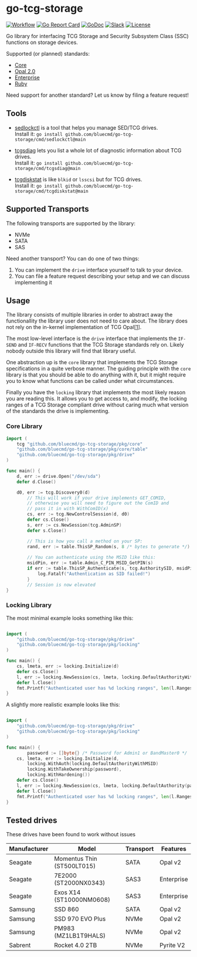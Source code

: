 # go-tcg-storage

[![Workflow](https://github.com/bluecmd/go-tcg-storage/workflows/Release/badge.svg)](https://github.com/bluecmd/go-tcg-storage/actions/workflows/release.yml)
[![Go Report Card](https://goreportcard.com/badge/github.com/bluecmd/go-tcg-storage)](https://goreportcard.com/report/github.com/bluecmd/go-tcg-storage)
[![GoDoc](https://godoc.org/github.com/bluecmd/go-tcg-storage?status.svg)](https://pkg.go.dev/github.com/bluecmd/go-tcg-storage@main)
[![Slack](https://slack.osfw.dev/badge.svg)](https://slack.osfw.dev)
[![License](https://img.shields.io/badge/License-BSD%203--Clause-blue.svg)](https://github.com/bluecmd/go-tcg-storage/blob/master/LICENSE)

Go library for interfacing TCG Storage and Security Subsystem Class (SSC) functions on storage devices.

Supported (or planned) standards:

 * [Core](https://trustedcomputinggroup.org/resource/tcg-storage-architecture-core-specification/)
 * [Opal 2.0](https://trustedcomputinggroup.org/resource/storage-work-group-storage-security-subsystem-class-opal/)
 * [Enterprise](https://trustedcomputinggroup.org/resource/storage-work-group-storage-security-subsystem-class-enterprise-specification/)
 * [Ruby](https://trustedcomputinggroup.org/resource/tcg-storage-security-subsystem-class-ruby-specification/)

Need support for another standard? Let us know by filing a feature request!

## Tools

 * [sedlockctl](cmd/sedlockctl/README.md) is a tool that helps you manage SED/TCG drives.<br>
   Install it: `go install github.com/bluecmd/go-tcg-storage/cmd/sedlockctl@main`

 * [tcgsdiag](cmd/tcgsdiag/README.md) lets you list a whole lot of diagnostic information about TCG drives.<br>
   Install it: `go install github.com/bluecmd/go-tcg-storage/cmd/tcgsdiag@main`

 * [tcgdiskstat](cmd/tcgdiskstat/README.md) is like `blkid` or `lsscsi` but for TCG drives.<br>
   Install it: `go install github.com/bluecmd/go-tcg-storage/cmd/tcgdiskstat@main`


## Supported Transports

The following transports are supported by the library:

 * NVMe
 * SATA
 * SAS

Need another transport? You can do one of two things:

 1. You can implement the `drive` interface yourself to talk to your device.
 2. You can file a feature request describing your setup and we can discuss implementing it

## Usage

The library consists of multiple libraries in order to abstract
away the functionallity the library user does not need to care about.
The library does not rely on the in-kernel implementation of
TCG Opal[[1](https://github.com/torvalds/linux/commit/455a7b238cd6bc68c4a550cbbd37c1e22b64f71c)].

The most low-level interface is the `drive` interface that implements
the `IF-SEND` and `IF-RECV` functions that the TCG Storage standards
rely on. Likely nobody outside this library will find that library useful.

One abstraction up is the `core` library that implements the 
TCG Storage specifications in a quite verbose manner. The guiding
principle with the `core` library is that you should be able to do
anything with it, but it might require you to know what functions
can be called under what circumstances.

Finally you have the `locking` library that implements the most
likely reason you are reading this. It allows you to get access
to, and modify, the locking ranges of a TCG Storage compliant
drive without caring much what version of the standards the drive
is implementing.

### Core Library

```go
import (
	tcg "github.com/bluecmd/go-tcg-storage/pkg/core"
	"github.com/bluecmd/go-tcg-storage/pkg/core/table"
	"github.com/bluecmd/go-tcg-storage/pkg/drive"
)

func main() {
	d, err := drive.Open("/dev/sda")
	defer d.Close()

	d0, err := tcg.Discovery0(d)
        // This will work if your drive implements GET_COMID,
        // otherwise you will need to figure out the ComID and
        // pass it in with WithComID(x)
        cs, err := tcg.NewControlSession(d, d0)
        defer cs.Close()
        s, err := cs.NewSession(tcg.AdminSP)
        defer s.Close()

        // This is how you call a method on your SP:
        rand, err := table.ThisSP_Random(s, 8 /* bytes to generate */)
        
        // You can authenticate using the MSID like this:
        msidPin, err := table.Admin_C_PIN_MSID_GetPIN(s)
        if err := table.ThisSP_Authenticate(s, tcg.AuthoritySID, msidPin); err != nil {
        	log.Fatalf("Authentication as SID failed!")
        }
        // Session is now elevated
}
```

### Locking Library

The most minimal example looks something like this:

```go

import (
	"github.com/bluecmd/go-tcg-storage/pkg/drive"
	"github.com/bluecmd/go-tcg-storage/pkg/locking"
)

func main() {
	cs, lmeta, err := locking.Initialize(d)
	defer cs.Close()
	l, err := locking.NewSession(cs, lmeta, locking.DefaultAuthorityWithMSID)
	defer l.Close()
	fmt.Printf("Authenticated user has %d locking ranges", len(l.Ranges))
}
```

A slightly more realistic example looks like this:
```go

import (
	"github.com/bluecmd/go-tcg-storage/pkg/drive"
	"github.com/bluecmd/go-tcg-storage/pkg/locking"
)

func main() {
        password := []byte{} /* Password for Admin1 or BandMaster0 */
	cs, lmeta, err := locking.Initialize(d,
		locking.WithAuth(locking.DefaultAuthorityWithMSID)
		locking.WithTakeOwnership(password),
		locking.WithHardening())
	defer cs.Close()
	l, err := locking.NewSession(cs, lmeta, locking.DefaultAuthority(password))
	defer l.Close()
	fmt.Printf("Authenticated user has %d locking ranges", len(l.Ranges))
}
```

## Tested drives

These drives have been found to work without issues

| Manufacturer | Model | Transport | Features |
|--------------|-------|-----------|----------|
| Seagate | Momentus Thin (ST500LT015) | SATA | Opal v2 |
| Seagate | 7E2000 (ST2000NX0343) | SAS3 | Enterprise |
| Seagate | Exos X14 (ST10000NM0608) | SAS3 | Enterprise |
| Samsung | SSD 860 | SATA | Opal v2 |
| Samsung | SSD 970 EVO Plus | NVMe | Opal v2 |
| Samsung | PM983 (MZ1LB1T9HALS) | NVMe | Opal v2 |
| Sabrent | Rocket 4.0 2TB | NVMe | Pyrite V2 |
